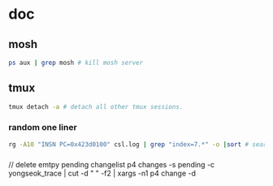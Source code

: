 # doc

## mosh
```bash
ps aux | grep mosh # kill mosh server
```


## tmux
```zsh
tmux detach -a # detach all other tmux sessions.
```


### random one liner

```zsh
rg -A10 "INSN PC=0x423d0100" csl.log | grep "index=7.*" -o |sort # search something and print the next 10 lines and grep another text, but print only matching text and then sort.
```


###
// delete emtpy pending changelist
p4 changes -s pending -c yongseok_trace | cut -d " " -f2 | xargs -n1 p4 change -d
